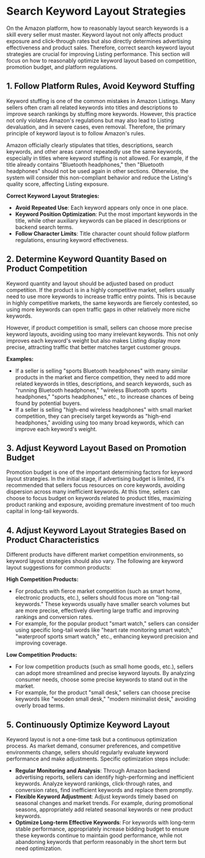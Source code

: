 # Search Keyword Layout Strategies

On the Amazon platform, how to reasonably layout search keywords is a skill every seller must master. Keyword layout not only affects product exposure and click-through rates but also directly determines advertising effectiveness and product sales. Therefore, correct search keyword layout strategies are crucial for improving Listing performance. This section will focus on how to reasonably optimize keyword layout based on competition, promotion budget, and platform regulations.

## 1. Follow Platform Rules, Avoid Keyword Stuffing

Keyword stuffing is one of the common mistakes in Amazon Listings. Many sellers often cram all related keywords into titles and descriptions to improve search rankings by stuffing more keywords. However, this practice not only violates Amazon's regulations but may also lead to Listing devaluation, and in severe cases, even removal. Therefore, the primary principle of keyword layout is to follow Amazon's rules.

Amazon officially clearly stipulates that titles, descriptions, search keywords, and other areas cannot repeatedly use the same keywords, especially in titles where keyword stuffing is not allowed. For example, if the title already contains "Bluetooth headphones," then "Bluetooth headphones" should not be used again in other sections. Otherwise, the system will consider this non-compliant behavior and reduce the Listing's quality score, affecting Listing exposure.

**Correct Keyword Layout Strategies:**

- **Avoid Repeated Use**: Each keyword appears only once in one place.
- **Keyword Position Optimization**: Put the most important keywords in the title, while other auxiliary keywords can be placed in descriptions or backend search terms.
- **Follow Character Limits**: Title character count should follow platform regulations, ensuring keyword effectiveness.

## 2. Determine Keyword Quantity Based on Product Competition

Keyword quantity and layout should be adjusted based on product competition. If the product is in a highly competitive market, sellers usually need to use more keywords to increase traffic entry points. This is because in highly competitive markets, the same keywords are fiercely contested, so using more keywords can open traffic gaps in other relatively more niche keywords.

However, if product competition is small, sellers can choose more precise keyword layouts, avoiding using too many irrelevant keywords. This not only improves each keyword's weight but also makes Listing display more precise, attracting traffic that better matches target customer groups.

**Examples:**

- If a seller is selling "sports Bluetooth headphones" with many similar products in the market and fierce competition, they need to add more related keywords in titles, descriptions, and search keywords, such as "running Bluetooth headphones," "wireless Bluetooth sports headphones," "sports headphones," etc., to increase chances of being found by potential buyers.
- If a seller is selling "high-end wireless headphones" with small market competition, they can precisely target keywords as "high-end headphones," avoiding using too many broad keywords, which can improve each keyword's weight.

## 3. Adjust Keyword Layout Based on Promotion Budget

Promotion budget is one of the important determining factors for keyword layout strategies. In the initial stage, if advertising budget is limited, it's recommended that sellers focus resources on core keywords, avoiding dispersion across many inefficient keywords. At this time, sellers can choose to focus budget on keywords related to product titles, maximizing product ranking and exposure, avoiding premature investment of too much capital in long-tail keywords.

## 4. Adjust Keyword Layout Strategies Based on Product Characteristics

Different products have different market competition environments, so keyword layout strategies should also vary. The following are keyword layout suggestions for common products:

**High Competition Products:**

- For products with fierce market competition (such as smart home, electronic products, etc.), sellers should focus more on "long-tail keywords." These keywords usually have smaller search volumes but are more precise, effectively diverting large traffic and improving rankings and conversion rates.
- For example, for the popular product "smart watch," sellers can consider using specific long-tail words like "heart rate monitoring smart watch," "waterproof sports smart watch," etc., enhancing keyword precision and improving coverage.

**Low Competition Products:**

- For low competition products (such as small home goods, etc.), sellers can adopt more streamlined and precise keyword layouts. By analyzing consumer needs, choose some precise keywords to stand out in the market.
- For example, for the product "small desk," sellers can choose precise keywords like "wooden small desk," "modern minimalist desk," avoiding overly broad terms.

## 5. Continuously Optimize Keyword Layout

Keyword layout is not a one-time task but a continuous optimization process. As market demand, consumer preferences, and competitive environments change, sellers should regularly evaluate keyword performance and make adjustments. Specific optimization steps include:

- **Regular Monitoring and Analysis**: Through Amazon backend advertising reports, sellers can identify high-performing and inefficient keywords. Analyze keyword rankings, click-through rates, and conversion rates, find inefficient keywords and replace them promptly.
- **Flexible Keyword Adjustment**: Adjust keywords timely based on seasonal changes and market trends. For example, during promotional seasons, appropriately add related seasonal keywords or new product keywords.
- **Optimize Long-term Effective Keywords**: For keywords with long-term stable performance, appropriately increase bidding budget to ensure these keywords continue to maintain good performance, while not abandoning keywords that perform reasonably in the short term but need optimization.
